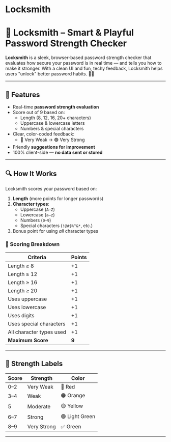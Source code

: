 # Locksmith
# 🔐 Locksmith – Smart & Playful Password Strength Checker

**Locksmith** is a sleek, browser-based password strength checker that evaluates how secure your password is in real time — and tells you how to make it stronger. With a clean UI and fun, techy feedback, Locksmith helps users "unlock" better password habits. 🧠🔑

---

## 🚀 Features

- Real-time **password strength evaluation**
- Score out of 9 based on:
  - Length (8, 12, 16, 20+ characters)
  - Uppercase & lowercase letters
  - Numbers & special characters
- Clear, color-coded feedback:
  - 🔴 Very Weak → 🟢 Very Strong
- Friendly **suggestions for improvement**
- 100% client-side — **no data sent or stored**

---

## 🔍 How It Works

Locksmith scores your password based on:
1. **Length** (more points for longer passwords)
2. **Character types**:
   - Uppercase (`A–Z`)
   - Lowercase (`a–z`)
   - Numbers (`0–9`)
   - Special characters (`!@#$%^&*`, etc.)
3. Bonus point for using *all* character types

### 🔢 Scoring Breakdown

| Criteria                       | Points |
|--------------------------------|--------|
| Length ≥ 8                     | +1     |
| Length ≥ 12                    | +1     |
| Length ≥ 16                    | +1     |
| Length ≥ 20                    | +1     |
| Uses uppercase                 | +1     |
| Uses lowercase                 | +1     |
| Uses digits                    | +1     |
| Uses special characters        | +1     |
| All character types used       | +1     |
| **Maximum Score**              | **9**  |

---

## 🧪 Strength Labels

| Score | Strength      | Color           |
|-------|---------------|-----------------|
| 0–2   | Very Weak     | 🔴 Red         |
| 3–4   | Weak          | 🟠 Orange      |
| 5     | Moderate      | 🟡 Yellow      |
| 6–7   | Strong        | 🟢 Light Green |
| 8–9   | Very Strong   | ✅ Green       |

---


